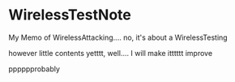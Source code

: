 # WirelessTestNote

My Memo of WirelessAttacking.... no, it's about a WirelessTesting 

however little contents yetttt, well.... I will make itttttt improve   

pppppprobably

